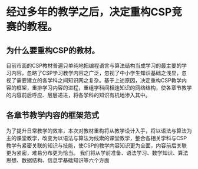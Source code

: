 # 经过多年的教学之后，决定重构CSP竞赛的教程。

## 为什么要重构CSP的教材。
目前市面的CSP教材普遍只单纯地把编程语言与算法结构当成学习的最主要的学习内容，忽略了CSP学习教学内容之广泛，忽视了中小学生知识基础之浅显，忽视了需要建立的各学科之间知识网之复杂。基于上述原因，决定重构CSP教学内容的框架，重排学习内容的进程，重组学科间相连知识的网络结构，使各章节教学的内容前后呼应、层层递进，将各学科的知识有机地渗入其中。

## 各章节教学内容的框架范式
为了提升日常教学的效率，本次对教材重构将从教学设计入手，将以语法与算法为主的课堂教学，改变为以语法与算法为线索的课堂教学，整合各相关学科与CSP教学有紧密关联的知识与技能，使CSP的教学内容知识更为全面，内容前后关联更为紧密，难易分布更为恰当。
我们将从学前准备、语法学习、数学知识、算法思想、数据结构、信息学基础知识等六个方面
